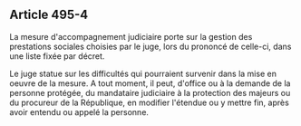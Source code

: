 Article 495-4
----
La mesure d'accompagnement judiciaire porte sur la gestion des prestations
sociales choisies par le juge, lors du prononcé de celle-ci, dans une liste
fixée par décret.

Le juge statue sur les difficultés qui pourraient survenir dans la mise en
oeuvre de la mesure. A tout moment, il peut, d'office ou à la demande de la
personne protégée, du mandataire judiciaire à la protection des majeurs ou du
procureur de la République, en modifier l'étendue ou y mettre fin, après avoir
entendu ou appelé la personne.
